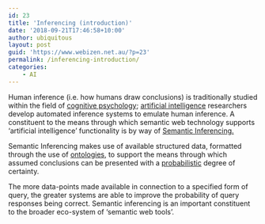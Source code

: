 ```yaml
---
id: 23
title: 'Inferencing (introduction)'
date: '2018-09-21T17:46:58+10:00'
author: ubiquitous
layout: post
guid: 'https://www.webizen.net.au/?p=23'
permalink: /inferencing-introduction/
categories:
    - AI
---
```


Human inference (i.e. how humans draw conclusions) is traditionally studied within the field of [cognitive psychology](https://en.wikipedia.org/wiki/Cognitive_psychology "Cognitive psychology"); [artificial intelligence](https://en.wikipedia.org/wiki/Artificial_intelligence "Artificial intelligence") researchers develop automated inference systems to emulate human inference. A constituent to the means through which semantic web technology supports ‘artificial intelligence’ functionality is by way of [Semantic Inferencing.](https://en.wikipedia.org/wiki/Inference#Semantic_web)

Semantic Inferencing makes use of available structured data, formatted through the use of [ontologies](https://www.webizen.net.au/ontologies-intro/), to support the means through which assumed conclusions can be presented with a [probabilistic](https://en.wikipedia.org/wiki/Probability) degree of certainty.

The more data-points made available in connection to a specified form of query, the greater systems are able to improve the probability of query responses being correct. Semantic inferencing is an important constituent to the broader eco-system of ‘semantic web tools’.